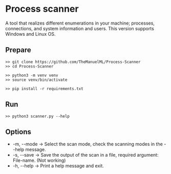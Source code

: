# Process scanner
A tool that realizes different enumerations in your machine; processes, connections, and system information and users. This version supports Windows and Linux OS.

## Prepare
```
>> git clone https://github.com/TheManuelML/Process-Scanner
>> cd Process-Scanner

>> python3 -m venv venv
>> source venv/bin/activate

>> pip install -r requirements.txt
```

## Run
```
>> python3 scanner.py --help
```

## Options
- -m, --mode   ->  Select the scan mode, check the scanning modes in the --help message.
- -s, --save   ->  Save the output of the scan in a file, required argument: File-name. (Not working)
- -h, --help   ->  Print a help message and exit.

